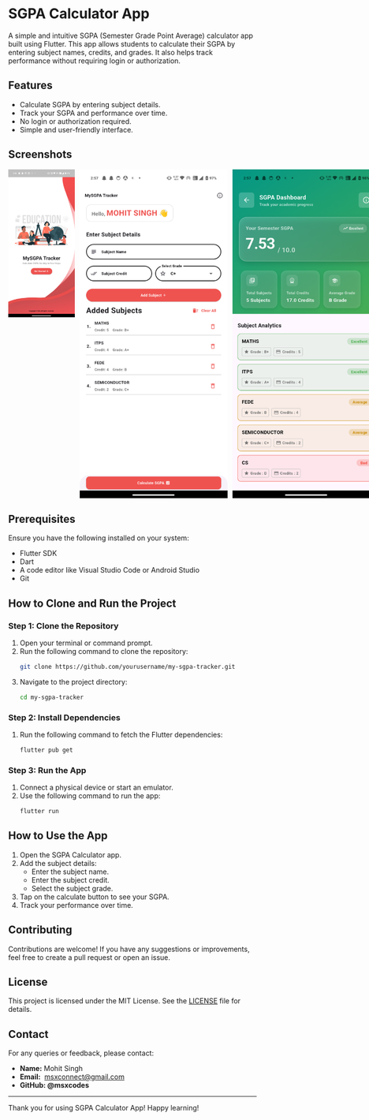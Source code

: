 # SGPA Calculator App

A simple and intuitive SGPA (Semester Grade Point Average) calculator app built using Flutter. This app allows students to calculate their SGPA by entering subject names, credits, and grades. It also helps track performance without requiring login or authorization.

## Features

- Calculate SGPA by entering subject details.
- Track your SGPA and performance over time.
- No login or authorization required.
- Simple and user-friendly interface.

## Screenshots

<div style="display: flex; gap: 10px;">

  <img src="assets/screenshots/ss1.png" alt="Loading Screen" height="300" width="150">
  <img src="assets/screenshots/ss2.png" alt="Home Screen" width="300">
  <img src="assets/screenshots/ss4.png" alt="Calculate SGPA" width="300">
  <img src="assets/screenshots/ss6.png" alt="Modal Screen" width="300">

</div>

## Prerequisites

Ensure you have the following installed on your system:

- Flutter SDK
- Dart
- A code editor like Visual Studio Code or Android Studio
- Git

## How to Clone and Run the Project

### Step 1: Clone the Repository

1. Open your terminal or command prompt.
2. Run the following command to clone the repository:
   ```bash
   git clone https://github.com/yourusername/my-sgpa-tracker.git
   ```
3. Navigate to the project directory:
   ```bash
   cd my-sgpa-tracker
   ```

### Step 2: Install Dependencies

1. Run the following command to fetch the Flutter dependencies:
   ```bash
   flutter pub get
   ```

### Step 3: Run the App

1. Connect a physical device or start an emulator.
2. Use the following command to run the app:
   ```bash
   flutter run
   ```

## How to Use the App

1. Open the SGPA Calculator app.
2. Add the subject details:
   - Enter the subject name.
   - Enter the subject credit.
   - Select the subject grade.
3. Tap on the calculate button to see your SGPA.
4. Track your performance over time.

## Contributing

Contributions are welcome! If you have any suggestions or improvements, feel free to create a pull request or open an issue.

## License

This project is licensed under the MIT License. See the [LICENSE](LICENSE) file for details.

## Contact

For any queries or feedback, please contact:

- **Name:** Mohit Singh
- **Email:**  [msxconnect@gmail.com](mailto:msxconnect@gmail.com)
- **GitHub: @msxcodes**

---

Thank you for using SGPA Calculator App! Happy learning!
